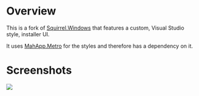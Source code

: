# Overview

This is a fork of [Squirrel.Windows](https://github.com/Squirrel/Squirrel.Windows) that features a custom, Visual Studio style, installer UI.

It uses [MahApp.Metro](https://github.com/MahApps/MahApps.Metro) for the styles and therefore has a dependency on it.

# Screenshots

![](https://cloud.githubusercontent.com/assets/964691/2746505/10158dd4-c749-11e3-84c0-3566a737b0f6.PNG)
